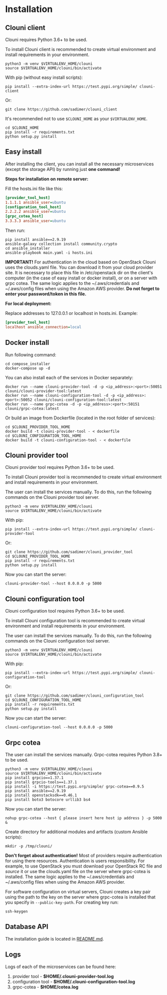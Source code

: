 # Installation 

## Clouni client
Clouni requires Python 3.6+ to be used.

To install Clouni client is recommended to create virtual environment and install
requirements in your environment.

~~~shell
python3 -m venv $VIRTUALENV_HOME/clouni
source $VIRTUALENV_HOME/clouni/bin/activate
~~~

With pip (without easy install scripts):
~~~shell
pip install --extra-index-url https://test.pypi.org/simple/ clouni-client
~~~
Or:
~~~shell
git clone https://github.com/sadimer/clouni_client
~~~
It's recommended not to use `$CLOUNI_HOME` as your `$VIRTUALENV_HOME`.
~~~shell
cd $CLOUNI_HOME
pip install -r requirements.txt
python setup.py install
~~~

## Easy install
After installing the client, you can install all the necessary microservices (except the storage API) by running just **one command!**

**Steps for installation on remote server:**

Fill the hosts.ini file like this:
~~~ini
[provider_tool_host]
1.1.1.1 ansible_user=ubuntu
[configuration_tool_host]
2.2.2.2 ansible_user=ubuntu
[grpc_cotea_host]
3.3.3.3 ansible_user=ubuntu
~~~
Then run:
~~~shell
pip install ansible==2.9.19
ansible-galaxy collection install community.crypto
cd ansible_installer
ansible-playbook main.yaml -i hosts.ini
~~~

**IMPORTANT!** For authentication in the cloud based on OpenStack Clouni uses the clouds.yaml file. You can download it from your cloud provider site. It is necessary to place this file in /etc/openstack dir on the client's computer (in the case of easy install or docker install), or on a server with grpc cotea. The same logic applies to the ~/.aws/credentials and ~/.aws/config files when using the Amazon AWS provider.
**Do not forget to enter your password/token in this file.**

**For local deployment:**

Replace addresses to 127.0.0.1 or localhost in hosts.ini. Example:
~~~ini
[provider_tool_host]
localhost ansible_connection=local
~~~

## Docker install
Run following command:
~~~shell
cd compose_installer
docker-compose up -d
~~~
You can also install each of the services in Docker separately:
~~~shell
docker run --name clouni-provider-tool -d -p <ip_address>:<port>:50051 clouni/clouni-provider-tool:latest
docker run --name clouni-configuration-tool -d -p <ip_address>:<port>:50052 clouni/clouni-configuration-tool:latest
docker run --name grpc-cotea -d -p <ip_address>:<port>:50151 clouni/grpc-cotea:latest
~~~

Or build an image from Dockerfile (located in the root folder of services):
~~~shell
cd $CLOUNI_PROVIDER_TOOL_HOME
docker build -t clouni-provider-tool - < dockerfile
cd $CLOUNI_CONFIGURATION_TOOL_HOME
docker build -t clouni-configuration-tool - < dockerfile
~~~

## Clouni provider tool
Clouni provider tool requires Python 3.6+ to be used.

To install Clouni provider tool is recommended to create virtual environment and install
requirements in your environment.

The user can install the services manually.
To do this, run the following commands on the Clouni provider tool server.
~~~shell
python3 -m venv $VIRTUALENV_HOME/clouni
source $VIRTUALENV_HOME/clouni/bin/activate
~~~
With pip:
~~~shell
pip install --extra-index-url https://test.pypi.org/simple/ clouni-provider-tool
~~~
Or:
~~~shell
git clone https://github.com/sadimer/clouni_provider_tool
cd $CLOUNI_PROVIDER_TOOL_HOME
pip install -r requirements.txt
python setup.py install
~~~
Now you can start the server:
~~~shell
clouni-provider-tool --host 0.0.0.0 -p 5000
~~~
## Clouni configuration tool
Clouni configuration tool requires Python 3.6+ to be used.

To install Clouni configuration tool is recommended to create virtual environment and install
requirements in your environment.

The user can install the services manually.
To do this, run the following commands on the Clouni configuration tool server.
~~~shell
python3 -m venv $VIRTUALENV_HOME/clouni
source $VIRTUALENV_HOME/clouni/bin/activate
~~~
With pip:
~~~shell
pip install --extra-index-url https://test.pypi.org/simple/ clouni-configuration-tool
~~~
Or:
~~~shell
git clone https://github.com/sadimer/clouni_configuration_tool
cd $CLOUNI_CONFIGURATION_TOOL_HOME
pip install -r requirements.txt
python setup.py install
~~~
Now you can start the server:
~~~shell
clouni-configuration-tool --host 0.0.0.0 -p 5000
~~~
## Grpc cotea
The user can install the services manually.
Grpc-cotea requires Python 3.8+ to be used.
~~~shell
python3 -m venv $VIRTUALENV_HOME/clouni
source $VIRTUALENV_HOME/clouni/bin/activate
pip install grpcio==1.37.1
pip install grpcio-tools==1.37.1
pip install -i https://test.pypi.org/simple/ grpc-cotea==0.9.5
pip install ansible==2.9.19
pip install openstacksdk==0.46.1
pip install boto3 botocore urllib3 bs4
~~~
Now you can start the server:
~~~shell
nohup grpc-cotea --host { please insert here host ip address } -p 5000 &
~~~
Create directory for additional modules and artifacts (custom Ansible scripts):
~~~shell
mkdir -p /tmp/clouni/
~~~
**Don't forget about authentication!** Most of providers require authentication for using there resources.
Authentication is users responsibility. For example, to use OpenStack
you must download your OpenStack RC file and *source* it or use the clouds.yaml file on the server where grpc-cotea is installed. The same logic applies to the ~/.aws/credentials and ~/.aws/config files when using the Amazon AWS provider.

For software configuration on virtual servers, Clouni creates a key pair using the path to the key on the server where grpc-cotea is installed that you specify in ```--public-key-path```.
For creating key run:
```shell
ssh-keygen
```
## Database API
The installation guide is located in [README.md](https://github.com/DYDKA4/API_COURSE).

## Logs
Logs of each of the microservices can be found here:
1) provider tool - **$HOME/.clouni-provider-tool.log**
2) configuration tool - **$HOME/.clouni-configuration-tool.log**
3) grpc-cotea - **$HOME/cotea.log**
